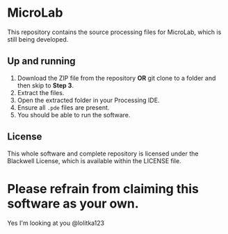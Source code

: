 # MicroLab

This repository contains the source processing files for MicroLab, which is still being developed.

## Up and running

1. Download the ZIP file from the repository **OR** git clone to a folder and then skip to **Step 3**.
2. Extract the files.
3. Open the extracted folder in your Processing IDE.
4. Ensure all `.pde` files are present.
5. You should be able to run the software.

## License
This whole software and complete repository is licensed under the Blackwell License, which is available within the LICENSE file.

# Please refrain from claiming this software as your own.
Yes I'm looking at you @lolitka123
